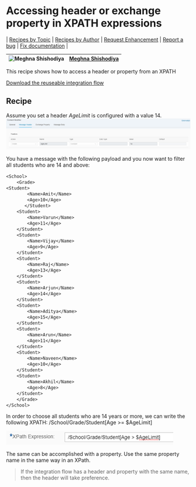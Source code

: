 # Accessing header or exchange property in XPATH expressions

\| [Recipes by Topic](../../readme.md ) \| [Recipes by Author](../../author.md ) \| [Request Enhancement](https://github.com/SAP-samples/cloud-integration-flow/issues/new?assignees=&labels=Recipe%20Fix,enhancement&template=recipe-request.md&title=Improve%20Accessing-header-or-exchange-property-in-XPATH-expressions ) \| [Report a bug](https://github.com/SAP-samples/cloud-integration-flow/issues/new?assignees=&labels=Recipe%20Fix,bug&template=bug_report.md&title=Issue%20with%20Accessing-header-or-exchange-property-in-XPATH-expressions ) \| [Fix documentation](https://github.com/SAP-samples/cloud-integration-flow/issues/new?assignees=&labels=Recipe%20Fix,documentation&template=bug_report.md&title=Docu%20fix%20Accessing-header-or-exchange-property-in-XPATH-expressions ) \|

![Meghna Shishodiya](https://github.com/author-profile.png?size=50 ) | [Meghna Shishodiya](https://github.com/author-profile ) |
----|----|

This recipe shows how to access a header or property from an XPATH

[Download the reuseable integration flow](Accessing-Headers-in-XPATH.zip)

## Recipe

Assume you set a header _AgeLimit_ is configured with a value 14.
![setProp](setProp.png)

You have a message with the following payload and you now want to filter all students who are 14 and above:
```
<School>
	<Grade>
<Student>
		<Name>Amit</Name>
		<Age>10</Age>
	   </Student>
	<Student>
		<Name>Varun</Name>
		<Age>11</Age>
	</Student>
	<Student>
		<Name>Vijay</Name>
		<Age>9</Age>
	</Student>
	<Student>
		<Name>Raj</Name>
		<Age>13</Age>
	</Student>
	<Student>
		<Name>Arjun</Name>
		<Age>14</Age>
	</Student>
	<Student>
		<Name>Aditya</Name>
		<Age>15</Age>
	</Student>
	<Student>
		<Name>Arun</Name>
		<Age>11</Age>
	</Student>
	<Student>
		<Name>Naveen</Name>
		<Age>10</Age>
	</Student>
	<Student>
		<Name>Akhil</Name>
		<Age>8</Age>
	</Student>
	</Grade>
</School>
```
In order to choose all students who are 14 years or more, we can write the following XPATH:
/School/Grade/Student[Age >= $AgeLimit]

![accessProp](accessProp.png)

The same can be accomplished with a property. Use the same property name in the same way in an XPath.

> If the integration flow has a header and property with the same name, then the header will take preference.
